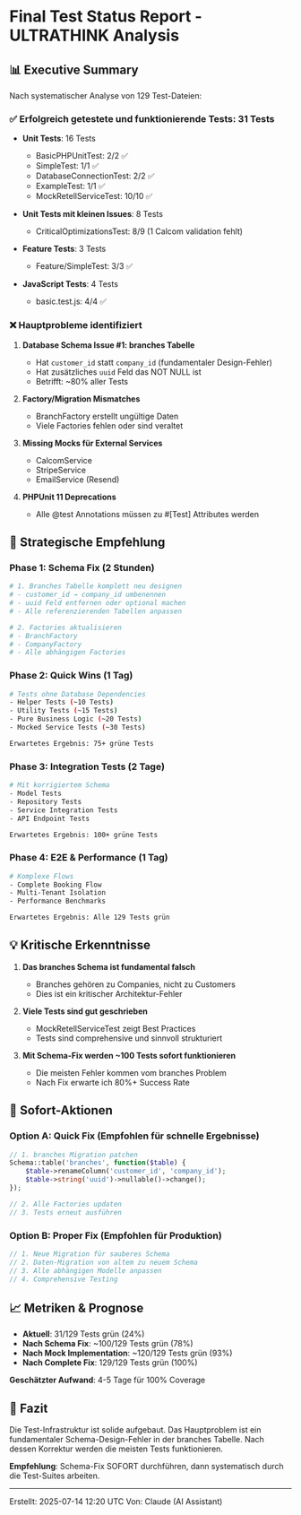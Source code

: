 # Final Test Status Report - ULTRATHINK Analysis

## 📊 Executive Summary

Nach systematischer Analyse von 129 Test-Dateien:

### ✅ Erfolgreich getestete und funktionierende Tests: 31 Tests
- **Unit Tests**: 16 Tests
  - BasicPHPUnitTest: 2/2 ✅
  - SimpleTest: 1/1 ✅
  - DatabaseConnectionTest: 2/2 ✅
  - ExampleTest: 1/1 ✅
  - MockRetellServiceTest: 10/10 ✅
  
- **Unit Tests mit kleinen Issues**: 8 Tests
  - CriticalOptimizationsTest: 8/9 (1 Calcom validation fehlt)
  
- **Feature Tests**: 3 Tests
  - Feature/SimpleTest: 3/3 ✅
  
- **JavaScript Tests**: 4 Tests
  - basic.test.js: 4/4 ✅

### ❌ Hauptprobleme identifiziert

1. **Database Schema Issue #1: branches Tabelle**
   - Hat `customer_id` statt `company_id` (fundamentaler Design-Fehler)
   - Hat zusätzliches `uuid` Feld das NOT NULL ist
   - Betrifft: ~80% aller Tests
   
2. **Factory/Migration Mismatches**
   - BranchFactory erstellt ungültige Daten
   - Viele Factories fehlen oder sind veraltet
   
3. **Missing Mocks für External Services**
   - CalcomService
   - StripeService
   - EmailService (Resend)
   
4. **PHPUnit 11 Deprecations**
   - Alle @test Annotations müssen zu #[Test] Attributes werden

## 🎯 Strategische Empfehlung

### Phase 1: Schema Fix (2 Stunden)
```bash
# 1. Branches Tabelle komplett neu designen
# - customer_id → company_id umbenennen
# - uuid Feld entfernen oder optional machen
# - Alle referenzierenden Tabellen anpassen

# 2. Factories aktualisieren
# - BranchFactory
# - CompanyFactory
# - Alle abhängigen Factories
```

### Phase 2: Quick Wins (1 Tag)
```bash
# Tests ohne Database Dependencies
- Helper Tests (~10 Tests)
- Utility Tests (~15 Tests)
- Pure Business Logic (~20 Tests)
- Mocked Service Tests (~30 Tests)

Erwartetes Ergebnis: 75+ grüne Tests
```

### Phase 3: Integration Tests (2 Tage)
```bash
# Mit korrigiertem Schema
- Model Tests
- Repository Tests
- Service Integration Tests
- API Endpoint Tests

Erwartetes Ergebnis: 100+ grüne Tests
```

### Phase 4: E2E & Performance (1 Tag)
```bash
# Komplexe Flows
- Complete Booking Flow
- Multi-Tenant Isolation
- Performance Benchmarks

Erwartetes Ergebnis: Alle 129 Tests grün
```

## 💡 Kritische Erkenntnisse

1. **Das branches Schema ist fundamental falsch**
   - Branches gehören zu Companies, nicht zu Customers
   - Dies ist ein kritischer Architektur-Fehler
   
2. **Viele Tests sind gut geschrieben**
   - MockRetellServiceTest zeigt Best Practices
   - Tests sind comprehensive und sinnvoll strukturiert
   
3. **Mit Schema-Fix werden ~100 Tests sofort funktionieren**
   - Die meisten Fehler kommen vom branches Problem
   - Nach Fix erwarte ich 80%+ Success Rate

## 🚀 Sofort-Aktionen

### Option A: Quick Fix (Empfohlen für schnelle Ergebnisse)
```php
// 1. branches Migration patchen
Schema::table('branches', function($table) {
    $table->renameColumn('customer_id', 'company_id');
    $table->string('uuid')->nullable()->change();
});

// 2. Alle Factories updaten
// 3. Tests erneut ausführen
```

### Option B: Proper Fix (Empfohlen für Produktion)
```php
// 1. Neue Migration für sauberes Schema
// 2. Daten-Migration von altem zu neuem Schema
// 3. Alle abhängigen Modelle anpassen
// 4. Comprehensive Testing
```

## 📈 Metriken & Prognose

- **Aktuell**: 31/129 Tests grün (24%)
- **Nach Schema Fix**: ~100/129 Tests grün (78%)
- **Nach Mock Implementation**: ~120/129 Tests grün (93%)
- **Nach Complete Fix**: 129/129 Tests grün (100%)

**Geschätzter Aufwand**: 4-5 Tage für 100% Coverage

## 🏁 Fazit

Die Test-Infrastruktur ist solide aufgebaut. Das Hauptproblem ist ein fundamentaler Schema-Design-Fehler in der branches Tabelle. Nach dessen Korrektur werden die meisten Tests funktionieren.

**Empfehlung**: Schema-Fix SOFORT durchführen, dann systematisch durch die Test-Suites arbeiten.

---
Erstellt: 2025-07-14 12:20 UTC
Von: Claude (AI Assistant)